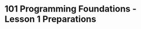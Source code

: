 101 Programming Foundations - Lesson 1 Preparations
=================================================



